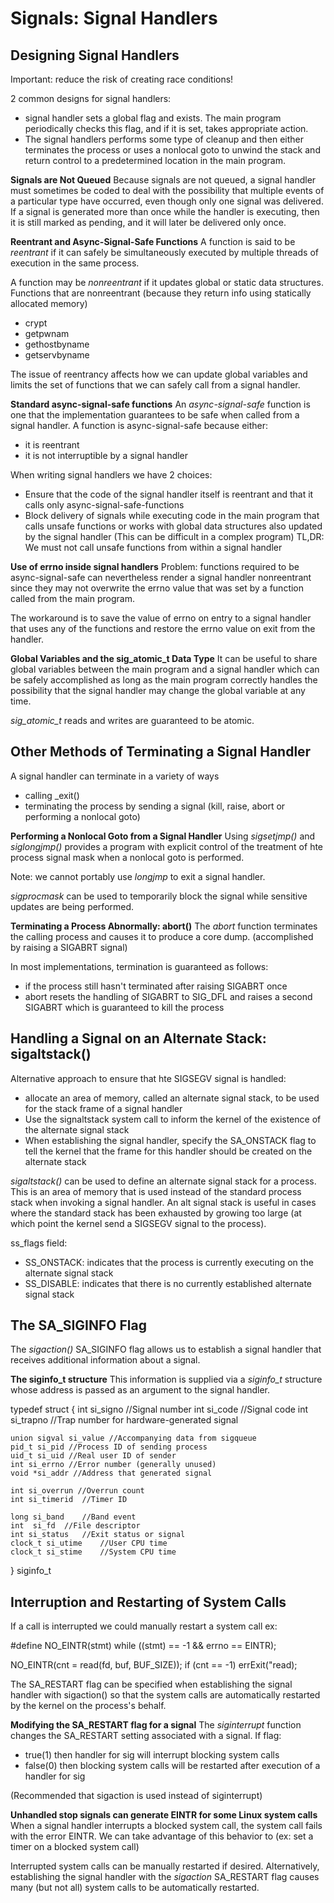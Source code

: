 # Signals: Signal Handlers

## Designing Signal Handlers
Important: reduce the risk of creating race conditions!

2 common designs for signal handlers:
- signal handler sets a global flag and exists. The main program periodically checks this flag, and if it is set, takes appropriate action.
- The signal handlers performs some type of cleanup and then either terminates the process or uses a nonlocal goto to unwind the stack and return control to a predetermined location in the main program.

**Signals are Not Queued**
Because signals are not queued, a signal handler must sometimes be coded to deal with the possibility that multiple events of a particular type have occurred, even though only one signal was delivered. If a signal is generated more than once while the handler is executing, then it is still marked as pending, and it will later be delivered only once. 

**Reentrant and Async-Signal-Safe Functions**
A function is said to be *reentrant* if it can safely be simultaneously executed by multiple threads of execution in the same process. 

A function may be *nonreentrant* if it updates global or static data structures. 
Functions that are nonreentrant (because they return info using statically allocated memory)
- crypt
- getpwnam
- gethostbyname
- getservbyname

The issue of reentrancy affects how we can update global variables and limits the set of functions that we can safely call from a signal handler. 

**Standard async-signal-safe functions**
An *async-signal-safe* function is one that the implementation guarantees to be safe when called from a signal handler. 
A function is async-signal-safe because either:
- it is reentrant
- it is not interruptible by a signal handler

When writing signal handlers we have 2 choices:
- Ensure that the code of the signal handler itself is reentrant and that it calls only async-signal-safe-functions
- Block delivery of signals while executing code in the main program that calls unsafe functions or works with global data structures also updated by the signal handler (This can be difficult in a complex program)
TL,DR: We must not call unsafe functions from within a signal handler

**Use of errno inside signal handlers**
Problem: functions required to be async-signal-safe can nevertheless render a signal handler nonreentrant since they may not overwrite the errno value that was set by a function called from the main program. 

The workaround is to save the value of errno on entry to a signal handler that uses any of the functions and restore the errno value on exit from the handler. 

**Global Variables and the sig_atomic_t Data Type**
It can be useful to share global variables between the main program and a signal handler which can be safely accomplished as long as the main program correctly handles the possibility that the signal handler may change the global variable at any time. 

*sig_atomic_t* reads and writes are guaranteed to be atomic. 

## Other Methods of Terminating a Signal Handler
A signal handler can terminate in a variety of ways
- calling _exit()
- terminating the process by sending a signal (kill, raise, abort or performing a nonlocal goto)

**Performing a Nonlocal Goto from a Signal Handler**
Using *sigsetjmp()* and *siglongjmp()* provides a program with explicit control of the treatment of hte process signal mask when a nonlocal goto is performed. 

Note: we cannot portably use *longjmp* to exit a signal handler. 

*sigprocmask* can be used to temporarily block the signal while sensitive updates are being performed. 

**Terminating a Process Abnormally: abort()**
The *abort* function terminates the calling process and causes it to produce a core dump. (accomplished by raising a SIGABRT signal)

In most implementations, termination is guaranteed as follows:
- if the process still hasn't terminated after raising SIGABRT once
- abort resets the handling of SIGABRT to SIG_DFL and raises a second SIGABRT which is guaranteed to kill the process 

## Handling a Signal on an Alternate Stack: sigaltstack()
Alternative approach to ensure that hte SIGSEGV signal is handled:
- allocate an area of memory, called an alternate signal stack, to be used for the stack frame of a signal handler
- Use the signaltstack system call to inform the kernel of the existence of the alternate signal stack
- When establishing the signal handler, specify the SA_ONSTACK flag to tell the kernel that the frame for this handler should be created on the alternate stack 

*sigaltstack()* can be used to define an alternate signal stack for a process.
This is an area of memory that is used instead of the standard process stack when invoking a signal handler.
An alt signal stack is useful in cases where the standard stack has been exhausted by growing too large (at which point the kernel send a SIGSEGV signal to the process).

ss_flags field:
- SS_ONSTACK: indicates that the process is currently executing on the alternate signal stack
- SS_DISABLE: indicates that there is no currently established alternate signal stack 

## The SA_SIGINFO Flag
The *sigaction()* SA_SIGINFO flag allows us to establish a signal handler that receives additional information about a signal.

**The siginfo_t structure**
This information is supplied via a *siginfo_t* structure whose address is passed as an argument to the signal handler. 

typedef struct {
    int si_signo //Signal number
    int si_code //Signal code
    int si_trapno //Trap number for hardware-generated signal

    union sigval si_value //Accompanying data from sigqueue
    pid_t si_pid //Process ID of sending process
    uid_t si_uid //Real user ID of sender
    int si_errno //Error number (generally unused)
    void *si_addr //Address that generated signal

    int si_overrun //Overrun count
    int si_timerid  //Timer ID

    long si_band    //Band event
    int  si_fd  //File descriptor
    int si_status   //Exit status or signal
    clock_t si_utime    //User CPU time
    clock_t si_stime    //System CPU time  
} siginfo_t

## Interruption and Restarting of System Calls
If a call is interrupted we could manually restart a system call ex:

#define NO_EINTR(stmt) while ((stmt) == -1 && errno == EINTR);

NO_EINTR(cnt = read(fd, buf, BUF_SIZE));
if (cnt == -1)
    errExit("read);

The SA_RESTART flag can be specified when establishing the signal handler with sigaction() so that the system calls are automatically restarted by the kernel on the process's behalf. 

**Modifying the SA_RESTART flag for a signal**
The *siginterrupt* function changes the SA_RESTART setting associated with a signal. 
If flag:
- true(1) then handler for sig will interrupt blocking system calls
- false(0) then blocking system calls will be restarted after execution of a handler for sig

(Recommended that sigaction is used instead of siginterrupt)

**Unhandled stop signals can generate EINTR for some Linux system calls**
When a signal handler interrupts a  blocked system call, the system call fails with the error EINTR. We can take advantage of this behavior to (ex: set a timer on a blocked system call)

Interrupted system calls can be manually restarted if desired. Alternatively, establishing the signal handler with the *sigaction* SA_RESTART flag causes many (but not all) system calls to be automatically restarted. 

